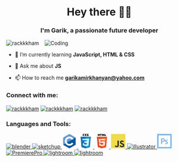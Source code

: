 <h1 align="center">Hey there 🙌🏻</h1>
<h3 align="center">I'm Garik, a passionate future developer</h3>

<img align="right" alt="Coding" width="400" src="https://cutewallpaper.org/28/cyber-wallpaper-gif/cybersecurity-building-a-secure-digital-society.gif">

<p align="left"> <img src="https://komarev.com/ghpvc/?username=rackkkham&label=Profile%20views&color=0e75b6&style=flat" alt="rackkkham" /> </p>

- 🌱 I’m currently learning **JavaScript, HTML & CSS**

- 💬 Ask me about **JS**

- 📫 How to reach me **garikamirkhanyan@yahoo.com**

<h3 align="left">Connect with me:</h3>
<p align="left">
<a href="https://twitter.com/rackkkham" target="blank"><img align="center" src="https://raw.githubusercontent.com/rahuldkjain/github-profile-readme-generator/master/src/images/icons/Social/twitter.svg" alt="rackkkham" height="30" width="40" /></a>
<a href="https://instagram.com/rackkkham" target="blank"><img align="center" src="https://raw.githubusercontent.com/rahuldkjain/github-profile-readme-generator/master/src/images/icons/Social/instagram.svg" alt="rackkkham" height="30" width="40" /></a>
<a href="https://t.me/rackkkham" target="blank"><img align="center" 
src="https://static.vecteezy.com/system/resources/previews/023/986/562/original/telegram-logo-telegram-logo-transparent-telegram-icon-transparent-free-free-png.png"
alt="rackkkham" height="40" width="40" /></a>
</p>

<h3 align="left">Languages and Tools:</h3>

<p align="left"> 
  <a href="https://www.blender.org/" target="_blank" rel="noreferrer"> <img src="https://download.blender.org/branding/community/blender_community_badge_white.svg" alt="blender" width="40" height="40"/> </a> 
  <a href="https://www.sketchup.com" target="_blank" rel="noreferrer"> <img src="https://i.imgur.com/lNa2QtW.png" alt="sketchup" width="40" height="40"/> </a> 
  <a href="https://www.cprogramming.com/" target="_blank" rel="noreferrer"> <img src="https://raw.githubusercontent.com/devicons/devicon/master/icons/c/c-original.svg" alt="c" width="40" height="40"/> </a>
  <a href="https://www.w3schools.com/css/" target="_blank" rel="noreferrer"> <img src="https://raw.githubusercontent.com/devicons/devicon/master/icons/css3/css3-original-wordmark.svg" alt="css3" width="40" height="40"/> </a> 
  <a href="https://www.w3.org/html/" target="_blank" rel="noreferrer"> <img src="https://raw.githubusercontent.com/devicons/devicon/master/icons/html5/html5-original-wordmark.svg" alt="html5" width="40" height="40"/> </a> 
    <a href="https://developer.mozilla.org/en-US/docs/Web/JavaScript" target="_blank" rel="noreferrer"> <img src="https://raw.githubusercontent.com/devicons/devicon/master/icons/javascript/javascript-original.svg" alt="javascript" width="40" height="40"/> </a> 
  <a href="https://www.adobe.com/in/products/illustrator.html" target="_blank" rel="noreferrer"> <img src="https://www.vectorlogo.zone/logos/adobe_illustrator/adobe_illustrator-icon.svg" alt="illustrator" width="40" height="40"/> </a> 
  <a href="https://www.photoshop.com/en" target="_blank" rel="noreferrer"> <img src="https://raw.githubusercontent.com/devicons/devicon/master/icons/photoshop/photoshop-line.svg" alt="photoshop" width="40" height="40"/> </a> 
  <a href="https://www.adobe.com/products/premiere.html" target="_blank" rel="noreferrer"> <img src="https://upload.wikimedia.org/wikipedia/commons/thumb/f/f2/Adobe_Premiere_Pro_Logo.svg/2048px-Adobe_Premiere_Pro_Logo.svg.png" alt="PremierePro" width="40" height="40"/> </a> 
  <a href="https://lightroom.adobe.com" target="_blank" rel="noreferrer"> <img src="https://ourworldinfocus.com/wp-content/uploads/2020/07/Adobe-Lightroom.png" alt="lightroom" width="40" height="40"/> </a>
  <a href="https://www.image-line.com" target="_blank" rel="noreferrer"> <img src="https://i.imgur.com/dbugnFB.png" alt="lightroom" width="40" height="40"/> </a>   
</p>
